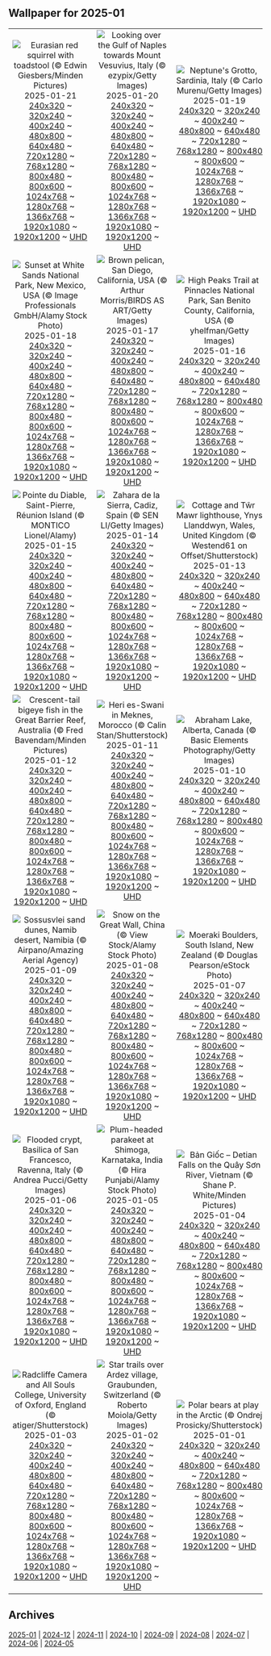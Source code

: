 ## Wallpaper for 2025-01
|      |      |      |
| :----: | :----: | :----: |
|![Eurasian red squirrel with toadstool (© Edwin Giesbers/Minden Pictures)](https://www.bing.com/th?id=OHR.DutchSquirrel_ROW1439673577_320x240.jpg)<br />2025-01-21<br />[240x320](https://www.bing.com/th?id=OHR.DutchSquirrel_ROW1439673577_240x320.jpg) ~ [320x240](https://www.bing.com/th?id=OHR.DutchSquirrel_ROW1439673577_320x240.jpg) ~ [400x240](https://www.bing.com/th?id=OHR.DutchSquirrel_ROW1439673577_400x240.jpg) ~ [480x800](https://www.bing.com/th?id=OHR.DutchSquirrel_ROW1439673577_480x800.jpg) ~ [640x480](https://www.bing.com/th?id=OHR.DutchSquirrel_ROW1439673577_640x480.jpg) ~ [720x1280](https://www.bing.com/th?id=OHR.DutchSquirrel_ROW1439673577_720x1280.jpg) ~ [768x1280](https://www.bing.com/th?id=OHR.DutchSquirrel_ROW1439673577_768x1280.jpg) ~ [800x480](https://www.bing.com/th?id=OHR.DutchSquirrel_ROW1439673577_800x480.jpg) ~ [800x600](https://www.bing.com/th?id=OHR.DutchSquirrel_ROW1439673577_800x600.jpg) ~ [1024x768](https://www.bing.com/th?id=OHR.DutchSquirrel_ROW1439673577_1024x768.jpg) ~ [1280x768](https://www.bing.com/th?id=OHR.DutchSquirrel_ROW1439673577_1280x768.jpg) ~ [1366x768](https://www.bing.com/th?id=OHR.DutchSquirrel_ROW1439673577_1366x768.jpg) ~ [1920x1080](https://www.bing.com/th?id=OHR.DutchSquirrel_ROW1439673577_1920x1080.jpg) ~ [1920x1200](https://www.bing.com/th?id=OHR.DutchSquirrel_ROW1439673577_1920x1200.jpg) ~ [UHD](https://www.bing.com/th?id=OHR.DutchSquirrel_ROW1439673577_UHD.jpg)|![Looking over the Gulf of Naples towards Mount Vesuvius, Italy (© ezypix/Getty Images)](https://www.bing.com/th?id=OHR.NapoliPizza_ROW8840504063_320x240.jpg)<br />2025-01-20<br />[240x320](https://www.bing.com/th?id=OHR.NapoliPizza_ROW8840504063_240x320.jpg) ~ [320x240](https://www.bing.com/th?id=OHR.NapoliPizza_ROW8840504063_320x240.jpg) ~ [400x240](https://www.bing.com/th?id=OHR.NapoliPizza_ROW8840504063_400x240.jpg) ~ [480x800](https://www.bing.com/th?id=OHR.NapoliPizza_ROW8840504063_480x800.jpg) ~ [640x480](https://www.bing.com/th?id=OHR.NapoliPizza_ROW8840504063_640x480.jpg) ~ [720x1280](https://www.bing.com/th?id=OHR.NapoliPizza_ROW8840504063_720x1280.jpg) ~ [768x1280](https://www.bing.com/th?id=OHR.NapoliPizza_ROW8840504063_768x1280.jpg) ~ [800x480](https://www.bing.com/th?id=OHR.NapoliPizza_ROW8840504063_800x480.jpg) ~ [800x600](https://www.bing.com/th?id=OHR.NapoliPizza_ROW8840504063_800x600.jpg) ~ [1024x768](https://www.bing.com/th?id=OHR.NapoliPizza_ROW8840504063_1024x768.jpg) ~ [1280x768](https://www.bing.com/th?id=OHR.NapoliPizza_ROW8840504063_1280x768.jpg) ~ [1366x768](https://www.bing.com/th?id=OHR.NapoliPizza_ROW8840504063_1366x768.jpg) ~ [1920x1080](https://www.bing.com/th?id=OHR.NapoliPizza_ROW8840504063_1920x1080.jpg) ~ [1920x1200](https://www.bing.com/th?id=OHR.NapoliPizza_ROW8840504063_1920x1200.jpg) ~ [UHD](https://www.bing.com/th?id=OHR.NapoliPizza_ROW8840504063_UHD.jpg)|![Neptune's Grotto, Sardinia, Italy (© Carlo Murenu/Getty Images)](https://www.bing.com/th?id=OHR.NeptunesGrotto_ROW1184653075_320x240.jpg)<br />2025-01-19<br />[240x320](https://www.bing.com/th?id=OHR.NeptunesGrotto_ROW1184653075_240x320.jpg) ~ [320x240](https://www.bing.com/th?id=OHR.NeptunesGrotto_ROW1184653075_320x240.jpg) ~ [400x240](https://www.bing.com/th?id=OHR.NeptunesGrotto_ROW1184653075_400x240.jpg) ~ [480x800](https://www.bing.com/th?id=OHR.NeptunesGrotto_ROW1184653075_480x800.jpg) ~ [640x480](https://www.bing.com/th?id=OHR.NeptunesGrotto_ROW1184653075_640x480.jpg) ~ [720x1280](https://www.bing.com/th?id=OHR.NeptunesGrotto_ROW1184653075_720x1280.jpg) ~ [768x1280](https://www.bing.com/th?id=OHR.NeptunesGrotto_ROW1184653075_768x1280.jpg) ~ [800x480](https://www.bing.com/th?id=OHR.NeptunesGrotto_ROW1184653075_800x480.jpg) ~ [800x600](https://www.bing.com/th?id=OHR.NeptunesGrotto_ROW1184653075_800x600.jpg) ~ [1024x768](https://www.bing.com/th?id=OHR.NeptunesGrotto_ROW1184653075_1024x768.jpg) ~ [1280x768](https://www.bing.com/th?id=OHR.NeptunesGrotto_ROW1184653075_1280x768.jpg) ~ [1366x768](https://www.bing.com/th?id=OHR.NeptunesGrotto_ROW1184653075_1366x768.jpg) ~ [1920x1080](https://www.bing.com/th?id=OHR.NeptunesGrotto_ROW1184653075_1920x1080.jpg) ~ [1920x1200](https://www.bing.com/th?id=OHR.NeptunesGrotto_ROW1184653075_1920x1200.jpg) ~ [UHD](https://www.bing.com/th?id=OHR.NeptunesGrotto_ROW1184653075_UHD.jpg)|
|![Sunset at White Sands National Park, New Mexico, USA (© Image Professionals GmbH/Alamy Stock Photo)](https://www.bing.com/th?id=OHR.WhiteSandsNP_ROW0904238732_320x240.jpg)<br />2025-01-18<br />[240x320](https://www.bing.com/th?id=OHR.WhiteSandsNP_ROW0904238732_240x320.jpg) ~ [320x240](https://www.bing.com/th?id=OHR.WhiteSandsNP_ROW0904238732_320x240.jpg) ~ [400x240](https://www.bing.com/th?id=OHR.WhiteSandsNP_ROW0904238732_400x240.jpg) ~ [480x800](https://www.bing.com/th?id=OHR.WhiteSandsNP_ROW0904238732_480x800.jpg) ~ [640x480](https://www.bing.com/th?id=OHR.WhiteSandsNP_ROW0904238732_640x480.jpg) ~ [720x1280](https://www.bing.com/th?id=OHR.WhiteSandsNP_ROW0904238732_720x1280.jpg) ~ [768x1280](https://www.bing.com/th?id=OHR.WhiteSandsNP_ROW0904238732_768x1280.jpg) ~ [800x480](https://www.bing.com/th?id=OHR.WhiteSandsNP_ROW0904238732_800x480.jpg) ~ [800x600](https://www.bing.com/th?id=OHR.WhiteSandsNP_ROW0904238732_800x600.jpg) ~ [1024x768](https://www.bing.com/th?id=OHR.WhiteSandsNP_ROW0904238732_1024x768.jpg) ~ [1280x768](https://www.bing.com/th?id=OHR.WhiteSandsNP_ROW0904238732_1280x768.jpg) ~ [1366x768](https://www.bing.com/th?id=OHR.WhiteSandsNP_ROW0904238732_1366x768.jpg) ~ [1920x1080](https://www.bing.com/th?id=OHR.WhiteSandsNP_ROW0904238732_1920x1080.jpg) ~ [1920x1200](https://www.bing.com/th?id=OHR.WhiteSandsNP_ROW0904238732_1920x1200.jpg) ~ [UHD](https://www.bing.com/th?id=OHR.WhiteSandsNP_ROW0904238732_UHD.jpg)|![Brown pelican, San Diego, California, USA (© Arthur Morris/BIRDS AS ART/Getty Images)](https://www.bing.com/th?id=OHR.PelicanPortrait_ROW0687533687_320x240.jpg)<br />2025-01-17<br />[240x320](https://www.bing.com/th?id=OHR.PelicanPortrait_ROW0687533687_240x320.jpg) ~ [320x240](https://www.bing.com/th?id=OHR.PelicanPortrait_ROW0687533687_320x240.jpg) ~ [400x240](https://www.bing.com/th?id=OHR.PelicanPortrait_ROW0687533687_400x240.jpg) ~ [480x800](https://www.bing.com/th?id=OHR.PelicanPortrait_ROW0687533687_480x800.jpg) ~ [640x480](https://www.bing.com/th?id=OHR.PelicanPortrait_ROW0687533687_640x480.jpg) ~ [720x1280](https://www.bing.com/th?id=OHR.PelicanPortrait_ROW0687533687_720x1280.jpg) ~ [768x1280](https://www.bing.com/th?id=OHR.PelicanPortrait_ROW0687533687_768x1280.jpg) ~ [800x480](https://www.bing.com/th?id=OHR.PelicanPortrait_ROW0687533687_800x480.jpg) ~ [800x600](https://www.bing.com/th?id=OHR.PelicanPortrait_ROW0687533687_800x600.jpg) ~ [1024x768](https://www.bing.com/th?id=OHR.PelicanPortrait_ROW0687533687_1024x768.jpg) ~ [1280x768](https://www.bing.com/th?id=OHR.PelicanPortrait_ROW0687533687_1280x768.jpg) ~ [1366x768](https://www.bing.com/th?id=OHR.PelicanPortrait_ROW0687533687_1366x768.jpg) ~ [1920x1080](https://www.bing.com/th?id=OHR.PelicanPortrait_ROW0687533687_1920x1080.jpg) ~ [1920x1200](https://www.bing.com/th?id=OHR.PelicanPortrait_ROW0687533687_1920x1200.jpg) ~ [UHD](https://www.bing.com/th?id=OHR.PelicanPortrait_ROW0687533687_UHD.jpg)|![High Peaks Trail at Pinnacles National Park, San Benito County, California, USA (© yhelfman/Getty Images)](https://www.bing.com/th?id=OHR.PinnaclesPeaks_ROW0453524201_320x240.jpg)<br />2025-01-16<br />[240x320](https://www.bing.com/th?id=OHR.PinnaclesPeaks_ROW0453524201_240x320.jpg) ~ [320x240](https://www.bing.com/th?id=OHR.PinnaclesPeaks_ROW0453524201_320x240.jpg) ~ [400x240](https://www.bing.com/th?id=OHR.PinnaclesPeaks_ROW0453524201_400x240.jpg) ~ [480x800](https://www.bing.com/th?id=OHR.PinnaclesPeaks_ROW0453524201_480x800.jpg) ~ [640x480](https://www.bing.com/th?id=OHR.PinnaclesPeaks_ROW0453524201_640x480.jpg) ~ [720x1280](https://www.bing.com/th?id=OHR.PinnaclesPeaks_ROW0453524201_720x1280.jpg) ~ [768x1280](https://www.bing.com/th?id=OHR.PinnaclesPeaks_ROW0453524201_768x1280.jpg) ~ [800x480](https://www.bing.com/th?id=OHR.PinnaclesPeaks_ROW0453524201_800x480.jpg) ~ [800x600](https://www.bing.com/th?id=OHR.PinnaclesPeaks_ROW0453524201_800x600.jpg) ~ [1024x768](https://www.bing.com/th?id=OHR.PinnaclesPeaks_ROW0453524201_1024x768.jpg) ~ [1280x768](https://www.bing.com/th?id=OHR.PinnaclesPeaks_ROW0453524201_1280x768.jpg) ~ [1366x768](https://www.bing.com/th?id=OHR.PinnaclesPeaks_ROW0453524201_1366x768.jpg) ~ [1920x1080](https://www.bing.com/th?id=OHR.PinnaclesPeaks_ROW0453524201_1920x1080.jpg) ~ [1920x1200](https://www.bing.com/th?id=OHR.PinnaclesPeaks_ROW0453524201_1920x1200.jpg) ~ [UHD](https://www.bing.com/th?id=OHR.PinnaclesPeaks_ROW0453524201_UHD.jpg)|
|![Pointe du Diable, Saint-Pierre, Réunion Island (© MONTICO Lionel/Alamy)](https://www.bing.com/th?id=OHR.PointeDiable_ROW0222638036_320x240.jpg)<br />2025-01-15<br />[240x320](https://www.bing.com/th?id=OHR.PointeDiable_ROW0222638036_240x320.jpg) ~ [320x240](https://www.bing.com/th?id=OHR.PointeDiable_ROW0222638036_320x240.jpg) ~ [400x240](https://www.bing.com/th?id=OHR.PointeDiable_ROW0222638036_400x240.jpg) ~ [480x800](https://www.bing.com/th?id=OHR.PointeDiable_ROW0222638036_480x800.jpg) ~ [640x480](https://www.bing.com/th?id=OHR.PointeDiable_ROW0222638036_640x480.jpg) ~ [720x1280](https://www.bing.com/th?id=OHR.PointeDiable_ROW0222638036_720x1280.jpg) ~ [768x1280](https://www.bing.com/th?id=OHR.PointeDiable_ROW0222638036_768x1280.jpg) ~ [800x480](https://www.bing.com/th?id=OHR.PointeDiable_ROW0222638036_800x480.jpg) ~ [800x600](https://www.bing.com/th?id=OHR.PointeDiable_ROW0222638036_800x600.jpg) ~ [1024x768](https://www.bing.com/th?id=OHR.PointeDiable_ROW0222638036_1024x768.jpg) ~ [1280x768](https://www.bing.com/th?id=OHR.PointeDiable_ROW0222638036_1280x768.jpg) ~ [1366x768](https://www.bing.com/th?id=OHR.PointeDiable_ROW0222638036_1366x768.jpg) ~ [1920x1080](https://www.bing.com/th?id=OHR.PointeDiable_ROW0222638036_1920x1080.jpg) ~ [1920x1200](https://www.bing.com/th?id=OHR.PointeDiable_ROW0222638036_1920x1200.jpg) ~ [UHD](https://www.bing.com/th?id=OHR.PointeDiable_ROW0222638036_UHD.jpg)|![Zahara de la Sierra, Cadiz, Spain (© SEN LI/Getty Images)](https://www.bing.com/th?id=OHR.CadizSpain_ROW9720255243_320x240.jpg)<br />2025-01-14<br />[240x320](https://www.bing.com/th?id=OHR.CadizSpain_ROW9720255243_240x320.jpg) ~ [320x240](https://www.bing.com/th?id=OHR.CadizSpain_ROW9720255243_320x240.jpg) ~ [400x240](https://www.bing.com/th?id=OHR.CadizSpain_ROW9720255243_400x240.jpg) ~ [480x800](https://www.bing.com/th?id=OHR.CadizSpain_ROW9720255243_480x800.jpg) ~ [640x480](https://www.bing.com/th?id=OHR.CadizSpain_ROW9720255243_640x480.jpg) ~ [720x1280](https://www.bing.com/th?id=OHR.CadizSpain_ROW9720255243_720x1280.jpg) ~ [768x1280](https://www.bing.com/th?id=OHR.CadizSpain_ROW9720255243_768x1280.jpg) ~ [800x480](https://www.bing.com/th?id=OHR.CadizSpain_ROW9720255243_800x480.jpg) ~ [800x600](https://www.bing.com/th?id=OHR.CadizSpain_ROW9720255243_800x600.jpg) ~ [1024x768](https://www.bing.com/th?id=OHR.CadizSpain_ROW9720255243_1024x768.jpg) ~ [1280x768](https://www.bing.com/th?id=OHR.CadizSpain_ROW9720255243_1280x768.jpg) ~ [1366x768](https://www.bing.com/th?id=OHR.CadizSpain_ROW9720255243_1366x768.jpg) ~ [1920x1080](https://www.bing.com/th?id=OHR.CadizSpain_ROW9720255243_1920x1080.jpg) ~ [1920x1200](https://www.bing.com/th?id=OHR.CadizSpain_ROW9720255243_1920x1200.jpg) ~ [UHD](https://www.bing.com/th?id=OHR.CadizSpain_ROW9720255243_UHD.jpg)|![Cottage and Tŵr Mawr lighthouse, Ynys Llanddwyn, Wales, United Kingdom (© Westend61 on Offset/Shutterstock)](https://www.bing.com/th?id=OHR.CoastalWales_ROW9438791203_320x240.jpg)<br />2025-01-13<br />[240x320](https://www.bing.com/th?id=OHR.CoastalWales_ROW9438791203_240x320.jpg) ~ [320x240](https://www.bing.com/th?id=OHR.CoastalWales_ROW9438791203_320x240.jpg) ~ [400x240](https://www.bing.com/th?id=OHR.CoastalWales_ROW9438791203_400x240.jpg) ~ [480x800](https://www.bing.com/th?id=OHR.CoastalWales_ROW9438791203_480x800.jpg) ~ [640x480](https://www.bing.com/th?id=OHR.CoastalWales_ROW9438791203_640x480.jpg) ~ [720x1280](https://www.bing.com/th?id=OHR.CoastalWales_ROW9438791203_720x1280.jpg) ~ [768x1280](https://www.bing.com/th?id=OHR.CoastalWales_ROW9438791203_768x1280.jpg) ~ [800x480](https://www.bing.com/th?id=OHR.CoastalWales_ROW9438791203_800x480.jpg) ~ [800x600](https://www.bing.com/th?id=OHR.CoastalWales_ROW9438791203_800x600.jpg) ~ [1024x768](https://www.bing.com/th?id=OHR.CoastalWales_ROW9438791203_1024x768.jpg) ~ [1280x768](https://www.bing.com/th?id=OHR.CoastalWales_ROW9438791203_1280x768.jpg) ~ [1366x768](https://www.bing.com/th?id=OHR.CoastalWales_ROW9438791203_1366x768.jpg) ~ [1920x1080](https://www.bing.com/th?id=OHR.CoastalWales_ROW9438791203_1920x1080.jpg) ~ [1920x1200](https://www.bing.com/th?id=OHR.CoastalWales_ROW9438791203_1920x1200.jpg) ~ [UHD](https://www.bing.com/th?id=OHR.CoastalWales_ROW9438791203_UHD.jpg)|
|![Crescent-tail bigeye fish in the Great Barrier Reef, Australia (© Fred Bavendam/Minden Pictures)](https://www.bing.com/th?id=OHR.CrescentTail_ROW9178057435_320x240.jpg)<br />2025-01-12<br />[240x320](https://www.bing.com/th?id=OHR.CrescentTail_ROW9178057435_240x320.jpg) ~ [320x240](https://www.bing.com/th?id=OHR.CrescentTail_ROW9178057435_320x240.jpg) ~ [400x240](https://www.bing.com/th?id=OHR.CrescentTail_ROW9178057435_400x240.jpg) ~ [480x800](https://www.bing.com/th?id=OHR.CrescentTail_ROW9178057435_480x800.jpg) ~ [640x480](https://www.bing.com/th?id=OHR.CrescentTail_ROW9178057435_640x480.jpg) ~ [720x1280](https://www.bing.com/th?id=OHR.CrescentTail_ROW9178057435_720x1280.jpg) ~ [768x1280](https://www.bing.com/th?id=OHR.CrescentTail_ROW9178057435_768x1280.jpg) ~ [800x480](https://www.bing.com/th?id=OHR.CrescentTail_ROW9178057435_800x480.jpg) ~ [800x600](https://www.bing.com/th?id=OHR.CrescentTail_ROW9178057435_800x600.jpg) ~ [1024x768](https://www.bing.com/th?id=OHR.CrescentTail_ROW9178057435_1024x768.jpg) ~ [1280x768](https://www.bing.com/th?id=OHR.CrescentTail_ROW9178057435_1280x768.jpg) ~ [1366x768](https://www.bing.com/th?id=OHR.CrescentTail_ROW9178057435_1366x768.jpg) ~ [1920x1080](https://www.bing.com/th?id=OHR.CrescentTail_ROW9178057435_1920x1080.jpg) ~ [1920x1200](https://www.bing.com/th?id=OHR.CrescentTail_ROW9178057435_1920x1200.jpg) ~ [UHD](https://www.bing.com/th?id=OHR.CrescentTail_ROW9178057435_UHD.jpg)|![Heri es-Swani in Meknes, Morocco (© Calin Stan/Shutterstock)](https://www.bing.com/th?id=OHR.MeknesMorocco_ROW7997051695_320x240.jpg)<br />2025-01-11<br />[240x320](https://www.bing.com/th?id=OHR.MeknesMorocco_ROW7997051695_240x320.jpg) ~ [320x240](https://www.bing.com/th?id=OHR.MeknesMorocco_ROW7997051695_320x240.jpg) ~ [400x240](https://www.bing.com/th?id=OHR.MeknesMorocco_ROW7997051695_400x240.jpg) ~ [480x800](https://www.bing.com/th?id=OHR.MeknesMorocco_ROW7997051695_480x800.jpg) ~ [640x480](https://www.bing.com/th?id=OHR.MeknesMorocco_ROW7997051695_640x480.jpg) ~ [720x1280](https://www.bing.com/th?id=OHR.MeknesMorocco_ROW7997051695_720x1280.jpg) ~ [768x1280](https://www.bing.com/th?id=OHR.MeknesMorocco_ROW7997051695_768x1280.jpg) ~ [800x480](https://www.bing.com/th?id=OHR.MeknesMorocco_ROW7997051695_800x480.jpg) ~ [800x600](https://www.bing.com/th?id=OHR.MeknesMorocco_ROW7997051695_800x600.jpg) ~ [1024x768](https://www.bing.com/th?id=OHR.MeknesMorocco_ROW7997051695_1024x768.jpg) ~ [1280x768](https://www.bing.com/th?id=OHR.MeknesMorocco_ROW7997051695_1280x768.jpg) ~ [1366x768](https://www.bing.com/th?id=OHR.MeknesMorocco_ROW7997051695_1366x768.jpg) ~ [1920x1080](https://www.bing.com/th?id=OHR.MeknesMorocco_ROW7997051695_1920x1080.jpg) ~ [1920x1200](https://www.bing.com/th?id=OHR.MeknesMorocco_ROW7997051695_1920x1200.jpg) ~ [UHD](https://www.bing.com/th?id=OHR.MeknesMorocco_ROW7997051695_UHD.jpg)|![Abraham Lake, Alberta, Canada (© Basic Elements Photography/Getty Images)](https://www.bing.com/th?id=OHR.BubbleLake_ROW6430486602_320x240.jpg)<br />2025-01-10<br />[240x320](https://www.bing.com/th?id=OHR.BubbleLake_ROW6430486602_240x320.jpg) ~ [320x240](https://www.bing.com/th?id=OHR.BubbleLake_ROW6430486602_320x240.jpg) ~ [400x240](https://www.bing.com/th?id=OHR.BubbleLake_ROW6430486602_400x240.jpg) ~ [480x800](https://www.bing.com/th?id=OHR.BubbleLake_ROW6430486602_480x800.jpg) ~ [640x480](https://www.bing.com/th?id=OHR.BubbleLake_ROW6430486602_640x480.jpg) ~ [720x1280](https://www.bing.com/th?id=OHR.BubbleLake_ROW6430486602_720x1280.jpg) ~ [768x1280](https://www.bing.com/th?id=OHR.BubbleLake_ROW6430486602_768x1280.jpg) ~ [800x480](https://www.bing.com/th?id=OHR.BubbleLake_ROW6430486602_800x480.jpg) ~ [800x600](https://www.bing.com/th?id=OHR.BubbleLake_ROW6430486602_800x600.jpg) ~ [1024x768](https://www.bing.com/th?id=OHR.BubbleLake_ROW6430486602_1024x768.jpg) ~ [1280x768](https://www.bing.com/th?id=OHR.BubbleLake_ROW6430486602_1280x768.jpg) ~ [1366x768](https://www.bing.com/th?id=OHR.BubbleLake_ROW6430486602_1366x768.jpg) ~ [1920x1080](https://www.bing.com/th?id=OHR.BubbleLake_ROW6430486602_1920x1080.jpg) ~ [1920x1200](https://www.bing.com/th?id=OHR.BubbleLake_ROW6430486602_1920x1200.jpg) ~ [UHD](https://www.bing.com/th?id=OHR.BubbleLake_ROW6430486602_UHD.jpg)|
|![Sossusvlei sand dunes, Namib desert, Namibia (© Airpano/Amazing Aerial Agency)](https://www.bing.com/th?id=OHR.NamibiaDunes_ROW6587653838_320x240.jpg)<br />2025-01-09<br />[240x320](https://www.bing.com/th?id=OHR.NamibiaDunes_ROW6587653838_240x320.jpg) ~ [320x240](https://www.bing.com/th?id=OHR.NamibiaDunes_ROW6587653838_320x240.jpg) ~ [400x240](https://www.bing.com/th?id=OHR.NamibiaDunes_ROW6587653838_400x240.jpg) ~ [480x800](https://www.bing.com/th?id=OHR.NamibiaDunes_ROW6587653838_480x800.jpg) ~ [640x480](https://www.bing.com/th?id=OHR.NamibiaDunes_ROW6587653838_640x480.jpg) ~ [720x1280](https://www.bing.com/th?id=OHR.NamibiaDunes_ROW6587653838_720x1280.jpg) ~ [768x1280](https://www.bing.com/th?id=OHR.NamibiaDunes_ROW6587653838_768x1280.jpg) ~ [800x480](https://www.bing.com/th?id=OHR.NamibiaDunes_ROW6587653838_800x480.jpg) ~ [800x600](https://www.bing.com/th?id=OHR.NamibiaDunes_ROW6587653838_800x600.jpg) ~ [1024x768](https://www.bing.com/th?id=OHR.NamibiaDunes_ROW6587653838_1024x768.jpg) ~ [1280x768](https://www.bing.com/th?id=OHR.NamibiaDunes_ROW6587653838_1280x768.jpg) ~ [1366x768](https://www.bing.com/th?id=OHR.NamibiaDunes_ROW6587653838_1366x768.jpg) ~ [1920x1080](https://www.bing.com/th?id=OHR.NamibiaDunes_ROW6587653838_1920x1080.jpg) ~ [1920x1200](https://www.bing.com/th?id=OHR.NamibiaDunes_ROW6587653838_1920x1200.jpg) ~ [UHD](https://www.bing.com/th?id=OHR.NamibiaDunes_ROW6587653838_UHD.jpg)|![Snow on the Great Wall, China (© View Stock/Alamy Stock Photo)](https://www.bing.com/th?id=OHR.GreatWallStairs_ROW7047345200_320x240.jpg)<br />2025-01-08<br />[240x320](https://www.bing.com/th?id=OHR.GreatWallStairs_ROW7047345200_240x320.jpg) ~ [320x240](https://www.bing.com/th?id=OHR.GreatWallStairs_ROW7047345200_320x240.jpg) ~ [400x240](https://www.bing.com/th?id=OHR.GreatWallStairs_ROW7047345200_400x240.jpg) ~ [480x800](https://www.bing.com/th?id=OHR.GreatWallStairs_ROW7047345200_480x800.jpg) ~ [640x480](https://www.bing.com/th?id=OHR.GreatWallStairs_ROW7047345200_640x480.jpg) ~ [720x1280](https://www.bing.com/th?id=OHR.GreatWallStairs_ROW7047345200_720x1280.jpg) ~ [768x1280](https://www.bing.com/th?id=OHR.GreatWallStairs_ROW7047345200_768x1280.jpg) ~ [800x480](https://www.bing.com/th?id=OHR.GreatWallStairs_ROW7047345200_800x480.jpg) ~ [800x600](https://www.bing.com/th?id=OHR.GreatWallStairs_ROW7047345200_800x600.jpg) ~ [1024x768](https://www.bing.com/th?id=OHR.GreatWallStairs_ROW7047345200_1024x768.jpg) ~ [1280x768](https://www.bing.com/th?id=OHR.GreatWallStairs_ROW7047345200_1280x768.jpg) ~ [1366x768](https://www.bing.com/th?id=OHR.GreatWallStairs_ROW7047345200_1366x768.jpg) ~ [1920x1080](https://www.bing.com/th?id=OHR.GreatWallStairs_ROW7047345200_1920x1080.jpg) ~ [1920x1200](https://www.bing.com/th?id=OHR.GreatWallStairs_ROW7047345200_1920x1200.jpg) ~ [UHD](https://www.bing.com/th?id=OHR.GreatWallStairs_ROW7047345200_UHD.jpg)|![Moeraki Boulders, South Island, New Zealand (© Douglas Pearson/eStock Photo)](https://www.bing.com/th?id=OHR.BouldersNZ_ROW7357113464_320x240.jpg)<br />2025-01-07<br />[240x320](https://www.bing.com/th?id=OHR.BouldersNZ_ROW7357113464_240x320.jpg) ~ [320x240](https://www.bing.com/th?id=OHR.BouldersNZ_ROW7357113464_320x240.jpg) ~ [400x240](https://www.bing.com/th?id=OHR.BouldersNZ_ROW7357113464_400x240.jpg) ~ [480x800](https://www.bing.com/th?id=OHR.BouldersNZ_ROW7357113464_480x800.jpg) ~ [640x480](https://www.bing.com/th?id=OHR.BouldersNZ_ROW7357113464_640x480.jpg) ~ [720x1280](https://www.bing.com/th?id=OHR.BouldersNZ_ROW7357113464_720x1280.jpg) ~ [768x1280](https://www.bing.com/th?id=OHR.BouldersNZ_ROW7357113464_768x1280.jpg) ~ [800x480](https://www.bing.com/th?id=OHR.BouldersNZ_ROW7357113464_800x480.jpg) ~ [800x600](https://www.bing.com/th?id=OHR.BouldersNZ_ROW7357113464_800x600.jpg) ~ [1024x768](https://www.bing.com/th?id=OHR.BouldersNZ_ROW7357113464_1024x768.jpg) ~ [1280x768](https://www.bing.com/th?id=OHR.BouldersNZ_ROW7357113464_1280x768.jpg) ~ [1366x768](https://www.bing.com/th?id=OHR.BouldersNZ_ROW7357113464_1366x768.jpg) ~ [1920x1080](https://www.bing.com/th?id=OHR.BouldersNZ_ROW7357113464_1920x1080.jpg) ~ [1920x1200](https://www.bing.com/th?id=OHR.BouldersNZ_ROW7357113464_1920x1200.jpg) ~ [UHD](https://www.bing.com/th?id=OHR.BouldersNZ_ROW7357113464_UHD.jpg)|
|![Flooded crypt, Basilica of San Francesco, Ravenna, Italy (© Andrea Pucci/Getty Images)](https://www.bing.com/th?id=OHR.RavennaBasilica_ROW8665443158_320x240.jpg)<br />2025-01-06<br />[240x320](https://www.bing.com/th?id=OHR.RavennaBasilica_ROW8665443158_240x320.jpg) ~ [320x240](https://www.bing.com/th?id=OHR.RavennaBasilica_ROW8665443158_320x240.jpg) ~ [400x240](https://www.bing.com/th?id=OHR.RavennaBasilica_ROW8665443158_400x240.jpg) ~ [480x800](https://www.bing.com/th?id=OHR.RavennaBasilica_ROW8665443158_480x800.jpg) ~ [640x480](https://www.bing.com/th?id=OHR.RavennaBasilica_ROW8665443158_640x480.jpg) ~ [720x1280](https://www.bing.com/th?id=OHR.RavennaBasilica_ROW8665443158_720x1280.jpg) ~ [768x1280](https://www.bing.com/th?id=OHR.RavennaBasilica_ROW8665443158_768x1280.jpg) ~ [800x480](https://www.bing.com/th?id=OHR.RavennaBasilica_ROW8665443158_800x480.jpg) ~ [800x600](https://www.bing.com/th?id=OHR.RavennaBasilica_ROW8665443158_800x600.jpg) ~ [1024x768](https://www.bing.com/th?id=OHR.RavennaBasilica_ROW8665443158_1024x768.jpg) ~ [1280x768](https://www.bing.com/th?id=OHR.RavennaBasilica_ROW8665443158_1280x768.jpg) ~ [1366x768](https://www.bing.com/th?id=OHR.RavennaBasilica_ROW8665443158_1366x768.jpg) ~ [1920x1080](https://www.bing.com/th?id=OHR.RavennaBasilica_ROW8665443158_1920x1080.jpg) ~ [1920x1200](https://www.bing.com/th?id=OHR.RavennaBasilica_ROW8665443158_1920x1200.jpg) ~ [UHD](https://www.bing.com/th?id=OHR.RavennaBasilica_ROW8665443158_UHD.jpg)|![Plum-headed parakeet at Shimoga, Karnataka, India (© Hira Punjabi/Alamy Stock Photo)](https://www.bing.com/th?id=OHR.PlumParakeet_ROW9086396762_320x240.jpg)<br />2025-01-05<br />[240x320](https://www.bing.com/th?id=OHR.PlumParakeet_ROW9086396762_240x320.jpg) ~ [320x240](https://www.bing.com/th?id=OHR.PlumParakeet_ROW9086396762_320x240.jpg) ~ [400x240](https://www.bing.com/th?id=OHR.PlumParakeet_ROW9086396762_400x240.jpg) ~ [480x800](https://www.bing.com/th?id=OHR.PlumParakeet_ROW9086396762_480x800.jpg) ~ [640x480](https://www.bing.com/th?id=OHR.PlumParakeet_ROW9086396762_640x480.jpg) ~ [720x1280](https://www.bing.com/th?id=OHR.PlumParakeet_ROW9086396762_720x1280.jpg) ~ [768x1280](https://www.bing.com/th?id=OHR.PlumParakeet_ROW9086396762_768x1280.jpg) ~ [800x480](https://www.bing.com/th?id=OHR.PlumParakeet_ROW9086396762_800x480.jpg) ~ [800x600](https://www.bing.com/th?id=OHR.PlumParakeet_ROW9086396762_800x600.jpg) ~ [1024x768](https://www.bing.com/th?id=OHR.PlumParakeet_ROW9086396762_1024x768.jpg) ~ [1280x768](https://www.bing.com/th?id=OHR.PlumParakeet_ROW9086396762_1280x768.jpg) ~ [1366x768](https://www.bing.com/th?id=OHR.PlumParakeet_ROW9086396762_1366x768.jpg) ~ [1920x1080](https://www.bing.com/th?id=OHR.PlumParakeet_ROW9086396762_1920x1080.jpg) ~ [1920x1200](https://www.bing.com/th?id=OHR.PlumParakeet_ROW9086396762_1920x1200.jpg) ~ [UHD](https://www.bing.com/th?id=OHR.PlumParakeet_ROW9086396762_UHD.jpg)|![Bản Giốc – Detian Falls on the Quây Sơn River, Vietnam (© Shane P. White/Minden Pictures)](https://www.bing.com/th?id=OHR.VietnamFalls_ROW0032978772_320x240.jpg)<br />2025-01-04<br />[240x320](https://www.bing.com/th?id=OHR.VietnamFalls_ROW0032978772_240x320.jpg) ~ [320x240](https://www.bing.com/th?id=OHR.VietnamFalls_ROW0032978772_320x240.jpg) ~ [400x240](https://www.bing.com/th?id=OHR.VietnamFalls_ROW0032978772_400x240.jpg) ~ [480x800](https://www.bing.com/th?id=OHR.VietnamFalls_ROW0032978772_480x800.jpg) ~ [640x480](https://www.bing.com/th?id=OHR.VietnamFalls_ROW0032978772_640x480.jpg) ~ [720x1280](https://www.bing.com/th?id=OHR.VietnamFalls_ROW0032978772_720x1280.jpg) ~ [768x1280](https://www.bing.com/th?id=OHR.VietnamFalls_ROW0032978772_768x1280.jpg) ~ [800x480](https://www.bing.com/th?id=OHR.VietnamFalls_ROW0032978772_800x480.jpg) ~ [800x600](https://www.bing.com/th?id=OHR.VietnamFalls_ROW0032978772_800x600.jpg) ~ [1024x768](https://www.bing.com/th?id=OHR.VietnamFalls_ROW0032978772_1024x768.jpg) ~ [1280x768](https://www.bing.com/th?id=OHR.VietnamFalls_ROW0032978772_1280x768.jpg) ~ [1366x768](https://www.bing.com/th?id=OHR.VietnamFalls_ROW0032978772_1366x768.jpg) ~ [1920x1080](https://www.bing.com/th?id=OHR.VietnamFalls_ROW0032978772_1920x1080.jpg) ~ [1920x1200](https://www.bing.com/th?id=OHR.VietnamFalls_ROW0032978772_1920x1200.jpg) ~ [UHD](https://www.bing.com/th?id=OHR.VietnamFalls_ROW0032978772_UHD.jpg)|
|![Radcliffe Camera and All Souls College, University of Oxford, England (© atiger/Shutterstock)](https://www.bing.com/th?id=OHR.TolkienOxford_ROW0329962791_320x240.jpg)<br />2025-01-03<br />[240x320](https://www.bing.com/th?id=OHR.TolkienOxford_ROW0329962791_240x320.jpg) ~ [320x240](https://www.bing.com/th?id=OHR.TolkienOxford_ROW0329962791_320x240.jpg) ~ [400x240](https://www.bing.com/th?id=OHR.TolkienOxford_ROW0329962791_400x240.jpg) ~ [480x800](https://www.bing.com/th?id=OHR.TolkienOxford_ROW0329962791_480x800.jpg) ~ [640x480](https://www.bing.com/th?id=OHR.TolkienOxford_ROW0329962791_640x480.jpg) ~ [720x1280](https://www.bing.com/th?id=OHR.TolkienOxford_ROW0329962791_720x1280.jpg) ~ [768x1280](https://www.bing.com/th?id=OHR.TolkienOxford_ROW0329962791_768x1280.jpg) ~ [800x480](https://www.bing.com/th?id=OHR.TolkienOxford_ROW0329962791_800x480.jpg) ~ [800x600](https://www.bing.com/th?id=OHR.TolkienOxford_ROW0329962791_800x600.jpg) ~ [1024x768](https://www.bing.com/th?id=OHR.TolkienOxford_ROW0329962791_1024x768.jpg) ~ [1280x768](https://www.bing.com/th?id=OHR.TolkienOxford_ROW0329962791_1280x768.jpg) ~ [1366x768](https://www.bing.com/th?id=OHR.TolkienOxford_ROW0329962791_1366x768.jpg) ~ [1920x1080](https://www.bing.com/th?id=OHR.TolkienOxford_ROW0329962791_1920x1080.jpg) ~ [1920x1200](https://www.bing.com/th?id=OHR.TolkienOxford_ROW0329962791_1920x1200.jpg) ~ [UHD](https://www.bing.com/th?id=OHR.TolkienOxford_ROW0329962791_UHD.jpg)|![Star trails over Ardez village, Graubunden, Switzerland (© Roberto Moiola/Getty Images)](https://www.bing.com/th?id=OHR.ArdezSwitzerland_ROW0603494655_320x240.jpg)<br />2025-01-02<br />[240x320](https://www.bing.com/th?id=OHR.ArdezSwitzerland_ROW0603494655_240x320.jpg) ~ [320x240](https://www.bing.com/th?id=OHR.ArdezSwitzerland_ROW0603494655_320x240.jpg) ~ [400x240](https://www.bing.com/th?id=OHR.ArdezSwitzerland_ROW0603494655_400x240.jpg) ~ [480x800](https://www.bing.com/th?id=OHR.ArdezSwitzerland_ROW0603494655_480x800.jpg) ~ [640x480](https://www.bing.com/th?id=OHR.ArdezSwitzerland_ROW0603494655_640x480.jpg) ~ [720x1280](https://www.bing.com/th?id=OHR.ArdezSwitzerland_ROW0603494655_720x1280.jpg) ~ [768x1280](https://www.bing.com/th?id=OHR.ArdezSwitzerland_ROW0603494655_768x1280.jpg) ~ [800x480](https://www.bing.com/th?id=OHR.ArdezSwitzerland_ROW0603494655_800x480.jpg) ~ [800x600](https://www.bing.com/th?id=OHR.ArdezSwitzerland_ROW0603494655_800x600.jpg) ~ [1024x768](https://www.bing.com/th?id=OHR.ArdezSwitzerland_ROW0603494655_1024x768.jpg) ~ [1280x768](https://www.bing.com/th?id=OHR.ArdezSwitzerland_ROW0603494655_1280x768.jpg) ~ [1366x768](https://www.bing.com/th?id=OHR.ArdezSwitzerland_ROW0603494655_1366x768.jpg) ~ [1920x1080](https://www.bing.com/th?id=OHR.ArdezSwitzerland_ROW0603494655_1920x1080.jpg) ~ [1920x1200](https://www.bing.com/th?id=OHR.ArdezSwitzerland_ROW0603494655_1920x1200.jpg) ~ [UHD](https://www.bing.com/th?id=OHR.ArdezSwitzerland_ROW0603494655_UHD.jpg)|![Polar bears at play in the Arctic (© Ondrej Prosicky/Shutterstock)](https://www.bing.com/th?id=OHR.PolarBearSwim_ROW0440567720_320x240.jpg)<br />2025-01-01<br />[240x320](https://www.bing.com/th?id=OHR.PolarBearSwim_ROW0440567720_240x320.jpg) ~ [320x240](https://www.bing.com/th?id=OHR.PolarBearSwim_ROW0440567720_320x240.jpg) ~ [400x240](https://www.bing.com/th?id=OHR.PolarBearSwim_ROW0440567720_400x240.jpg) ~ [480x800](https://www.bing.com/th?id=OHR.PolarBearSwim_ROW0440567720_480x800.jpg) ~ [640x480](https://www.bing.com/th?id=OHR.PolarBearSwim_ROW0440567720_640x480.jpg) ~ [720x1280](https://www.bing.com/th?id=OHR.PolarBearSwim_ROW0440567720_720x1280.jpg) ~ [768x1280](https://www.bing.com/th?id=OHR.PolarBearSwim_ROW0440567720_768x1280.jpg) ~ [800x480](https://www.bing.com/th?id=OHR.PolarBearSwim_ROW0440567720_800x480.jpg) ~ [800x600](https://www.bing.com/th?id=OHR.PolarBearSwim_ROW0440567720_800x600.jpg) ~ [1024x768](https://www.bing.com/th?id=OHR.PolarBearSwim_ROW0440567720_1024x768.jpg) ~ [1280x768](https://www.bing.com/th?id=OHR.PolarBearSwim_ROW0440567720_1280x768.jpg) ~ [1366x768](https://www.bing.com/th?id=OHR.PolarBearSwim_ROW0440567720_1366x768.jpg) ~ [1920x1080](https://www.bing.com/th?id=OHR.PolarBearSwim_ROW0440567720_1920x1080.jpg) ~ [1920x1200](https://www.bing.com/th?id=OHR.PolarBearSwim_ROW0440567720_1920x1200.jpg) ~ [UHD](https://www.bing.com/th?id=OHR.PolarBearSwim_ROW0440567720_UHD.jpg)|

## Archives
[2025-01](/archives/2025-01/) | [2024-12](/archives/2024-12/) | [2024-11](/archives/2024-11/) | [2024-10](/archives/2024-10/) | [2024-09](/archives/2024-09/) | [2024-08](/archives/2024-08/) | [2024-07](/archives/2024-07/) | [2024-06](/archives/2024-06/) | [2024-05](/archives/2024-05/)
